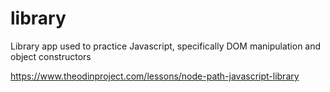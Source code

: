 # library
Library app used to practice Javascript, specifically DOM manipulation and object constructors

https://www.theodinproject.com/lessons/node-path-javascript-library

